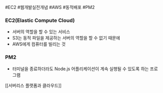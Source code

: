 #EC2 #웹개발실전개념 #AWS #동적배포 #PM2


### EC2(Elastic Compute Cloud)

- 서버의 역할을 할 수 있는 서비스
- S3는 동적 파일을 제공하는 서버의 역할을 할 수 없기 때문에
- AWS에게 컴퓨터를 빌리는 것

### PM2

- 터미널을 종료하더라도 Node.js 어플리케이션이 계속 실행될 수 있도록 하는 프로그램



[[서버리스 플랫폼과 클라우드]]